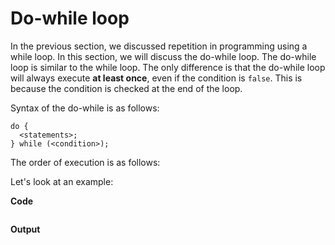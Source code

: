# Do-while loop

In the previous section, we discussed repetition in programming using a while loop. In this section, we will discuss the do-while loop. The do-while loop is similar to the while loop. The only difference is that the do-while loop will always execute **at least once**, even if the condition is `false`. This is because the condition is checked at the end of the loop. 

Syntax of the do-while is as follows:

```{code-block} c
do {
  <statements>;
} while (<condition>);
```

The order of execution is as follows:



Let's look at an example:

**Code**
```{code-block} c
```

**Output**